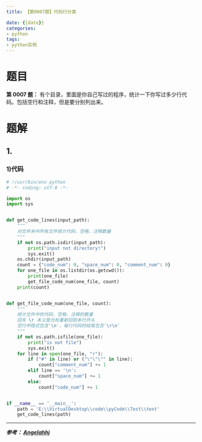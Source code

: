 ```yaml
---
title: 【第0007题】代码行分类

date: {{date}}
categories:
- python
tags:
- python实例
---
```


# 题目

**第 0007 题：** 有个目录，里面是你自己写过的程序，统计一下你写过多少行代码。包括空行和注释，但是要分别列出来。

# 题解
## 1.

### 1)代码
```python
# !/usr/bin/env python
# -*- coding: utf-8 -*-

import os
import sys


def get_code_lines(input_path):
    """
    对文件夹中所有文件统计代码、空格、注释数量
    """
    if not os.path.isdir(input_path):
        print("input not directory!")
        sys.exit()
    os.chdir(input_path)
    count = {"code_num": 0, "space_num": 0, "comment_num": 0}
    for one_file in os.listdir(os.getcwd()):
        print(one_file)
        get_file_code_num(one_file, count)
    print(count)


def get_file_code_num(one_file, count):
    """
    统计文件中的代码、空格、注释的数量
    回车 \r 本义是光标重新回到本行开头
    空行中隐式包含'\n'，每行代码的结尾包含'\r\n'
    """
    if not os.path.isfile(one_file):
        print("is not file")
        sys.exit()
    for line in open(one_file, "r"):
        if ("#" in line) or ("\"\"\"" in line):
            count["comment_num"] += 1
        elif line == '\n':
            count["space_num"] += 1
        else:
            count["code_num"] += 1


if __name__ == '__main__':
    path = 'E:\\VirtualDesktop\\code\\pyCode\\Test\\text'
    get_code_lines(path)

```



---
***参考：
[Angelahhj](https://blog.csdn.net/Angelahhj/article/details/53318454)***
